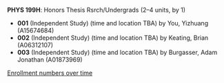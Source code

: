 **PHYS 199H**: Honors Thesis Rsrch/Undergrads (2–4 units, by 1)

- **001** (Independent Study) (time and location TBA) by You, Yizhuang (A15674684)
- **002** (Independent Study) (time and location TBA) by Keating, Brian (A06312107)
- **003** (Independent Study) (time and location TBA) by Burgasser, Adam Jonathan (A01873969)

[Enrollment numbers over time](./PHYS199H.tsv)
